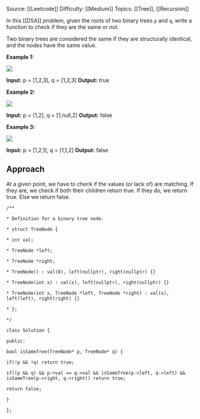 Source: [[Leetcode]]
Difficulty: [[Medium]]
Topics: [[Tree]], [[Recursion]]

In this [[DSA]] problem, given the roots of two binary trees `p` and `q`, write a function to check if they are the same or not.

Two binary trees are considered the same if they are structurally identical, and the nodes have the same value.

**Example 1:**

![](https://assets.leetcode.com/uploads/2020/12/20/ex1.jpg)

**Input:** p = [1,2,3], q = [1,2,3]
**Output:** true

**Example 2:**

![](https://assets.leetcode.com/uploads/2020/12/20/ex2.jpg)

**Input:** p = [1,2], q = [1,null,2]
**Output:** false

**Example 3:**

![](https://assets.leetcode.com/uploads/2020/12/20/ex3.jpg)

**Input:** p = [1,2,1], q = [1,1,2]
**Output:** false

## Approach 
At a given point, we have to check if the values (or lack of) are matching. If they are, we check if both their children return true. If they do, we return true. Else we return false.

```
/**

* Definition for a binary tree node.

* struct TreeNode {

* int val;

* TreeNode *left;

* TreeNode *right;

* TreeNode() : val(0), left(nullptr), right(nullptr) {}

* TreeNode(int x) : val(x), left(nullptr), right(nullptr) {}

* TreeNode(int x, TreeNode *left, TreeNode *right) : val(x), left(left), right(right) {}

* };

*/

class Solution {

public:

bool isSameTree(TreeNode* p, TreeNode* q) {

if(!p && !q) return true;

if((p && q) && p->val == q->val && isSameTree(p->left, q->left) && isSameTree(p->right, q->right)) return true;

return false;

}

};
```

